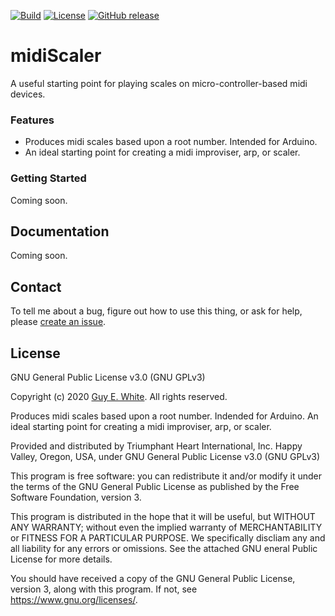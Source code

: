 [![Build](https://img.shields.io/badge/build-passing-brightgreen)](https://github.com/guyewhite/midiScaler/issues)
[![License](https://img.shields.io/github/license/guyewhite/midiScaler)](LICENSE.md) [![GitHub release](https://img.shields.io/github/v/release/guyewhite/midiScaler)](https://github.com/guyewhite/midiScaler/releases/latest)

# midiScaler

A useful starting point for playing scales on micro-controller-based midi devices.

### Features
* Produces midi scales based upon a root number. Intended for Arduino.
* An ideal starting point for creating a midi improviser, arp, or scaler.

### Getting Started

Coming soon.

## Documentation

Coming soon.

## Contact

To tell me about a bug, figure out how to use this thing, or ask for help, please [create an issue](https://github.com/guyewhite/midiScaler/issues/new).

## License

GNU General Public License v3.0 (GNU GPLv3)

Copyright (c) 2020 [Guy E. White](https://www.github.com/guyewhite). All rights reserved.

Produces midi scales based upon a root number. Indended for Arduino. An ideal starting point for creating a midi improviser, arp, or scaler.

Provided and distributed by Triumphant Heart International, Inc. Happy Valley, Oregon, USA, under GNU General Public License v3.0 (GNU GPLv3)

This program is free software: you can redistribute it and/or modify it under the terms of the GNU General Public License as published by the Free Software Foundation, version 3.

This program is distributed in the hope that it will be useful, but WITHOUT ANY WARRANTY; without even the implied warranty of MERCHANTABILITY or FITNESS FOR A PARTICULAR PURPOSE. We specifically discliam any and all liability for any errors or omissions. See the attached GNU eneral Public License for more details.

You should have received a copy of the GNU General Public License, version 3, along with this program. If not, see <https://www.gnu.org/licenses/>.
